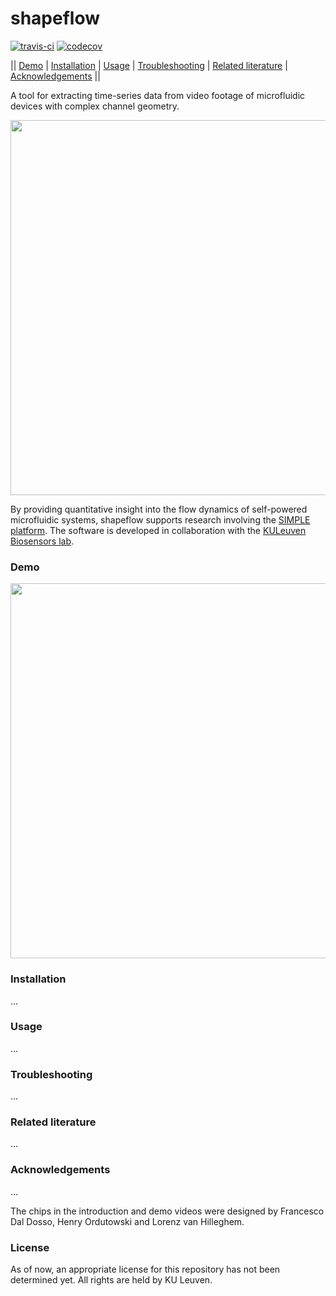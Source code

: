 # shapeflow

[![travis-ci](https://travis-ci.org/ybnd/isimple.svg?branch=master)](https://travis-ci.org/ybnd/isimple)
[![codecov](https://codecov.io/gh/ybnd/isimple/branch/master/graph/badge.svg)](https://codecov.io/gh/ybnd/isimple)

|| [Demo](###Demo) | [Installation](###Installation) | [Usage](###Usage) | [Troubleshooting](###Troubleshooting) | [Related literature](###Related-literature) | [Acknowledgements](###Acknowledgements) ||

A tool for extracting time-series data from video footage of microfluidic devices with complex channel geometry.

<img src="https://i.postimg.cc/nhxvwf7L/abstract4-720x540.gif" width="600"/>

By providing quantitative insight into the flow dynamics of self-powered microfluidic systems, shapeflow supports research involving the [SIMPLE platform](https://www.biw.kuleuven.be/biosyst/mebios/biosensors-group/research-topics/Microfluidics_folder/simple-platform). The software is developed in collaboration with the [KULeuven Biosensors lab](https://twitter.com/KULBiosensors).

### Demo

<img src="https://i.postimg.cc/W3qF15rK/demo-final-30fps-600x400.gif" width="600"/>

### Installation

…

### Usage

…

### Troubleshooting

…

### Related literature

…

### Acknowledgements

…

The chips in the introduction and demo videos were designed by Francesco Dal Dosso, Henry Ordutowski and Lorenz van Hilleghem.

### License

As of now, an appropriate license for this repository has not been determined yet. All rights are held by KU Leuven.

